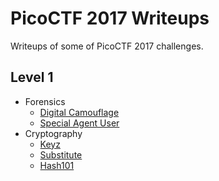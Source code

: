 # PicoCTF 2017 Writeups

Writeups of some of PicoCTF 2017 challenges.

## Level 1

* Forensics
    * [Digital Camouflage](./level-1/forensics/digital-camouflage)
    * [Special Agent User](./level-1/forensics/special-agent-user)
* Cryptography
    * [Keyz](./level-1/cryptography/keyz)
    * [Substitute](./level-1/cryptography/substitute)
    * [Hash101](./level-1/cryptography/hash101)
